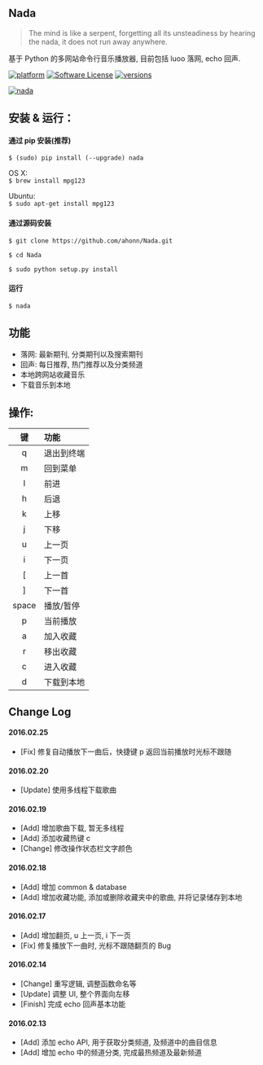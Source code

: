 ## Nada

> The mind is like a serpent, forgetting all its unsteadiness by hearing the nada, it does not run away anywhere.

基于 Python 的多网站命令行音乐播放器, 目前包括 luoo 落网, echo 回声.

[![platform](https://img.shields.io/badge/python-2.7-blue.svg)]()
[![Software License](https://img.shields.io/packagist/l/doctrine/orm.svg)](https://github.com/ahonn/Nada/blob/master/LICENSE)
[![versions](https://img.shields.io/badge/pypi-v0.1.2-blue.svg)](https://pypi.python.org/pypi/nada)

[![nada](http://7xqvel.com1.z0.glb.clouddn.com/2.pic_hd.jpg?imageView/3/w/600/q/100)](https://pypi.python.org/pypi/nada)

## 安装 & 运行：

#### 通过 pip 安装(推荐)
`$ (sudo) pip install (--upgrade) nada`

OS X:  
`$ brew install mpg123`

Ubuntu:  
`$ sudo apt-get install mpg123`

#### 通过源码安装
`$ git clone https://github.com/ahonn/Nada.git`

`$ cd Nada`

`$ sudo python setup.py install`

#### 运行
`$ nada`

## 功能
- 落网: 最新期刊, 分类期刊以及搜索期刊
- 回声: 每日推荐, 热门推荐以及分类频道
- 本地跨网站收藏音乐
- 下载音乐到本地

## 操作:

  键  | 功能
:----:|:-------
  q   | 退出到终端
  m   | 回到菜单
  l   | 前进
  h   | 后退
  k   | 上移
  j   | 下移
  u   | 上一页
  i   | 下一页
  [   | 上一首
  ]   | 下一首
space | 播放/暂停
  p   | 当前播放
  a   | 加入收藏
  r   | 移出收藏
  c   | 进入收藏
  d   | 下载到本地


## Change Log

#### 2016.02.25 
- [Fix] 修复自动播放下一曲后，快捷键 p 返回当前播放时光标不跟随

#### 2016.02.20 
- [Update] 使用多线程下载歌曲

#### 2016.02.19 
- [Add] 增加歌曲下载, 暂无多线程
- [Add] 添加收藏热键 c 
- [Change] 修改操作状态栏文字颜色

#### 2016.02.18 
- [Add] 增加 common & database
- [Add] 增加收藏功能, 添加或删除收藏夹中的歌曲, 并将记录储存到本地

#### 2016.02.17
- [Add] 增加翻页, u 上一页, i 下一页
- [Fix] 修复播放下一曲时, 光标不跟随翻页的 Bug

#### 2016.02.14
- [Change] 重写逻辑, 调整函数命名等
- [Update] 调整 UI, 整个界面向左移  
- [Finish] 完成 echo 回声基本功能

#### 2016.02.13
- [Add] 添加 echo API, 用于获取分类频道, 及频道中的曲目信息
- [Add] 增加 echo 中的频道分类, 完成最热频道及最新频道
